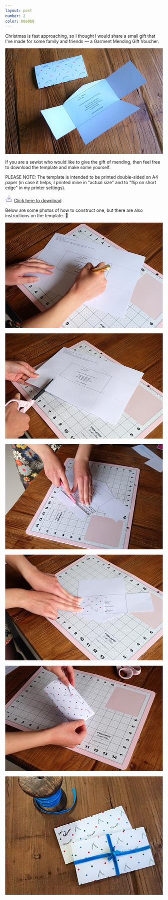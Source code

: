 ```yaml
---
layout: post
number: 2
color: b0e0b8
---
```

Christmas is fast approaching, so I thought I would share a small gift that I've made for some family and friends — a Garment Mending Gift Voucher.

![Finished voucher][photo001]

If you are a sewist who would like to give the gift of mending, then feel free to download the template and make some yourself.

PLEASE NOTE: The template is intended to be printed double-sided on A4 paper (in case it helps, I printed mine in "actual size" and to "flip on short edge" in my printer settings).

<img src="/assets/images/download.png"> [Click here to download](/assets/documents/GarmentMendingGiftVoucher.pdf)

Below are some photos of how to construct one, but there are also instructions on the template. 🙂

![Addressing the voucher][photo002]

![Cut out the voucher][photo003]

![Cut a slit for the corner][photo004]

![Fold the sides][photo005]

![Fold along the lines][photo006]

![Decorated voucher][photo007]

[photo001]: /assets/images/191203.001.jpg "Finished voucher"
[photo002]: /assets/images/191203.002.jpg "Addressing the voucher"
[photo003]: /assets/images/191203.003.jpg "Cut out the voucher"
[photo004]: /assets/images/191203.004.jpg "Cut a slit for the corner"
[photo005]: /assets/images/191203.005.jpg "Fold the sides"
[photo006]: /assets/images/191203.006.jpg "Fold along the lines"
[photo007]: /assets/images/191203.007.jpg "Decorated voucher"
